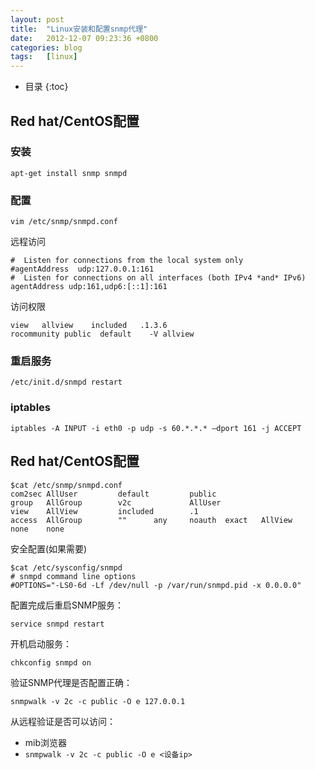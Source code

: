 ```yaml
---
layout: post
title:  "Linux安装和配置snmp代理"
date:   2012-12-07 09:23:36 +0800
categories: blog
tags:   [linux]
---
```


* 目录
{:toc}

## Red hat/CentOS配置

### 安装
`apt-get install snmp snmpd`

### 配置
`vim /etc/snmp/snmpd.conf`

远程访问

    #  Listen for connections from the local system only
    #agentAddress  udp:127.0.0.1:161
    #  Listen for connections on all interfaces (both IPv4 *and* IPv6)
    agentAddress udp:161,udp6:[::1]:161
    
访问权限

    view   allview    included   .1.3.6
    rocommunity public  default    -V allview

### 重启服务
`/etc/init.d/snmpd restart`
 
### iptables

    iptables -A INPUT -i eth0 -p udp -s 60.*.*.* –dport 161 -j ACCEPT
    
    
## Red hat/CentOS配置

```shell
$cat /etc/snmp/snmpd.conf
com2sec AllUser         default         public
group   AllGroup        v2c             AllUser
view    AllView         included        .1
access  AllGroup        ""      any     noauth  exact   AllView         none    none
```

安全配置(如果需要)

```shell
$cat /etc/sysconfig/snmpd
# snmpd command line options
#OPTIONS="-LS0-6d -Lf /dev/null -p /var/run/snmpd.pid -x 0.0.0.0"
```

配置完成后重启SNMP服务：

`service snmpd restart`

开机启动服务：

`chkconfig snmpd on`

验证SNMP代理是否配置正确：

`snmpwalk -v 2c -c public -O e 127.0.0.1`

从远程验证是否可以访问：

- mib浏览器
- `snmpwalk -v 2c -c public -O e <设备ip>`